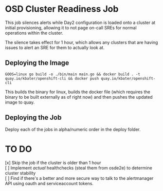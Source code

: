 # OSD Cluster Readiness Job

This job silences alerts while Day2 configuration is loaded onto a cluster at initial provisioning, allowing it to not page on-call SREs for normal operations within the cluster.  

The silence takes effect for 1 hour, which allows any clusters that are having issues to alert an SRE for them to actually look at.

## Deploying the Image

```GOOS=linux go build -o ./bin/main main.go && docker build . -t quay.io/kbater/openshift-cli && docker push quay.io/kbater/openshift-cli```

This builds the binary for linux, builds the docker file (which requires the binary to be built externally as of right now) and then pushes the updated image to quay.

## Deploying the Job

Deploy each of the jobs in alpha/numeric order in the deploy folder.

# TO DO

[x] Skip the job if the cluster is older than 1 hour  
[ ] Implement _actual_ healthchecks (steal them from osde2e) to determine cluster stability  
[ ] Find if there's a better and more secure way to talk to the alertmanager API using oauth and serviceaccount tokens.  
